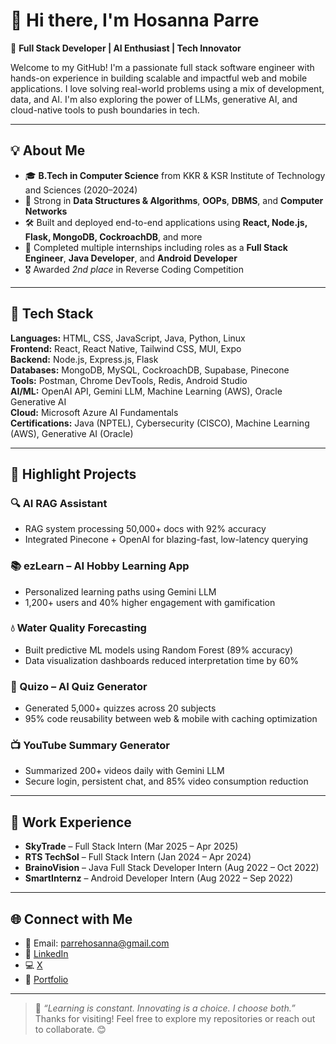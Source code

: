 # 👋 Hi there, I'm Hosanna Parre

🎯 **Full Stack Developer | AI Enthusiast | Tech Innovator**

Welcome to my GitHub! I'm a passionate full stack software engineer with hands-on experience in building scalable and impactful web and mobile applications. I love solving real-world problems using a mix of development, data, and AI. I'm also exploring the power of LLMs, generative AI, and cloud-native tools to push boundaries in tech.

---

## 💡 About Me

- 🎓 **B.Tech in Computer Science** from KKR & KSR Institute of Technology and Sciences (2020–2024)
- 🧠 Strong in **Data Structures & Algorithms**, **OOPs**, **DBMS**, and **Computer Networks**
- 🛠️ Built and deployed end-to-end applications using **React, Node.js, Flask, MongoDB, CockroachDB**, and more
- 🚀 Completed multiple internships including roles as a **Full Stack Engineer**, **Java Developer**, and **Android Developer**
- 🎖️ Awarded *2nd place* in Reverse Coding Competition

---

## 🧰 Tech Stack

**Languages:** HTML, CSS, JavaScript, Java, Python, Linux  
**Frontend:** React, React Native, Tailwind CSS, MUI, Expo  
**Backend:** Node.js, Express.js, Flask  
**Databases:** MongoDB, MySQL, CockroachDB, Supabase, Pinecone  
**Tools:** Postman, Chrome DevTools, Redis, Android Studio  
**AI/ML:** OpenAI API, Gemini LLM, Machine Learning (AWS), Oracle Generative AI  
**Cloud:** Microsoft Azure AI Fundamentals  
**Certifications:** Java (NPTEL), Cybersecurity (CISCO), Machine Learning (AWS), Generative AI (Oracle)

---

## 🚀 Highlight Projects

### 🔍 AI RAG Assistant
- RAG system processing 50,000+ docs with 92% accuracy
- Integrated Pinecone + OpenAI for blazing-fast, low-latency querying

### 📚 ezLearn – AI Hobby Learning App
- Personalized learning paths using Gemini LLM
- 1,200+ users and 40% higher engagement with gamification

### 💧 Water Quality Forecasting
- Built predictive ML models using Random Forest (89% accuracy)
- Data visualization dashboards reduced interpretation time by 60%

### 🧠 Quizo – AI Quiz Generator
- Generated 5,000+ quizzes across 20 subjects
- 95% code reusability between web & mobile with caching optimization

### 📺 YouTube Summary Generator
- Summarized 200+ videos daily with Gemini LLM
- Secure login, persistent chat, and 85% video consumption reduction

---

## 🏢 Work Experience

- **SkyTrade** – Full Stack Intern (Mar 2025 – Apr 2025)  
- **RTS TechSol** – Full Stack Intern (Jan 2024 – Apr 2024)  
- **BrainoVision** – Java Full Stack Developer Intern (Aug 2022 – Oct 2022)  
- **SmartInternz** – Android Developer Intern (Aug 2022 – Sep 2022)

---

## 🌐 Connect with Me

- 📧 Email: [parrehosanna@gmail.com](mailto:parrehosanna@gmail.com)  
- 🔗 [LinkedIn](https://www.linkedin.com/in/hosanna07/)  
- 💻 [X](https://x.com/_Code_Alchemist)  
- 🧠 [Portfolio](https://nextleap.app/portfolio/hosanna-parre)  

---

> 🚀 *“Learning is constant. Innovating is a choice. I choose both.”*  
Thanks for visiting! Feel free to explore my repositories or reach out to collaborate. 😊

